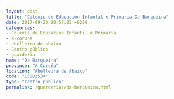 ```yaml
---
layout: post
title: "Colexio de Educación Infantil e Primaria Da Barqueira"
date: 2017-09-20 20:57:05 +0200
categories:
- Colexio de Educación Infantil e Primaria
- a-coruna
- abelleira-de-abaixo
- Centro público
- guarderia
name: "Da Barqueira"
province: "A Coruña"
location: "Abelleira de Abaixo"
code: "15003534"
type: "Centro público"
permalink: /guarderias/da-barqueira.html
---
```

